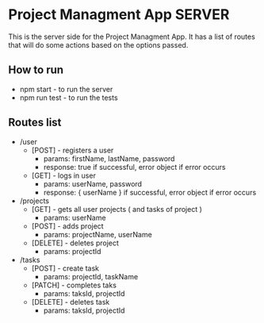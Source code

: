 # Project Managment App SERVER

This is the server side for the Project Managment App. It has a list of routes that will do some actions based on the options passed.

## How to run

- npm start - to run the server
- npm run test - to run the tests

## Routes list

- /user
  - [POST] - registers a user
    - params: firstName, lastName, password
    - response: true if successful, error object if error occurs
  - [GET] - logs in user
    - params: userName, password
    - response: { userName } if successful, error object if error occurs
- /projects
  - [GET] - gets all user projects ( and tasks of project )
    - params: userName
  - [POST] - adds project
    - params: projectName, userName
  - [DELETE] - deletes project
    - params: projectId
- /tasks
  - [POST] - create task
    - params: projectId, taskName
  - [PATCH] - completes taks
    - params: taksId, projectId
  - [DELETE] - deletes task
    - params: taksId, projectId
